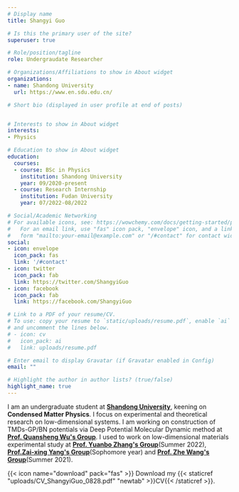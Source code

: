 ```yaml
---
# Display name
title: Shangyi Guo

# Is this the primary user of the site?
superuser: true

# Role/position/tagline
role: Undergraudate Researcher

# Organizations/Affiliations to show in About widget
organizations:
- name: Shandong University
  url: https://www.en.sdu.edu.cn/

# Short bio (displayed in user profile at end of posts)


# Interests to show in About widget
interests:
- Physics

# Education to show in About widget
education:
  courses:
  - course: BSc in Physics
    institution: Shandong University
    year: 09/2020-present
  - course: Research Internship
    institution: Fudan University
    year: 07/2022-08/2022

# Social/Academic Networking
# For available icons, see: https://wowchemy.com/docs/getting-started/page-builder/#icons
#   For an email link, use "fas" icon pack, "envelope" icon, and a link in the
#   form "mailto:your-email@example.com" or "/#contact" for contact widget.
social:
- icon: envelope
  icon_pack: fas
  link: '/#contact'
- icon: twitter
  icon_pack: fab
  link: https://twitter.com/ShangyiGuo
- icon: facebook
  icon_pack: fab
  link: https://facebook.com/ShangyiGuo

# Link to a PDF of your resume/CV.
# To use: copy your resume to `static/uploads/resume.pdf`, enable `ai` icons in `params.toml`, 
# and uncomment the lines below.
# - icon: cv
#   icon_pack: ai
#   link: uploads/resume.pdf

# Enter email to display Gravatar (if Gravatar enabled in Config)
email: ""

# Highlight the author in author lists? (true/false)
highlight_name: true
---
```


I am an undergraduate student at [**Shandong University**](https://www.en.sdu.edu.cn/), keening on **Condensed Matter Physics**. I focus on experimental and theoretical research on low-dimensional systems. I am working on construction of TMDs-GP/BN potentials via Deep Potential Molecular Dynamic method at [**Prof. Quansheng Wu's Group**](http://www.iop.cas.cn/rcjy/tpyjy/?id=1384). I used to work on low-dimensional materials experimental study at  [**Prof. Yuanbo Zhang's Group**](https://zhangruanlab.com)(Summer 2022), [**Prof.Zai-xing Yang's Group**](https://faculty.sdu.edu.cn/yangzaixing/zh_CN/index.htm)(Sophomore year) and [**Prof. Zhe Wang's Group**](https://gr.xjtu.edu.cn/en/web/zhe.wang/home)(Summer 2021).



{{< icon name="download" pack="fas" >}} Download my {{< staticref "uploads/CV_ShangyiGuo_0828.pdf" "newtab" >}}CV{{< /staticref >}}.
